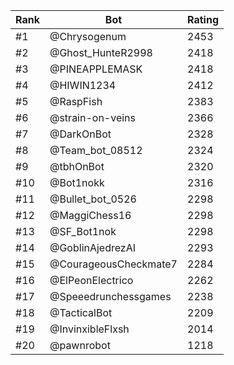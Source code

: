Rank|Bot|Rating
---|---|---
#1|@Chrysogenum|2453
#2|@Ghost_HunteR2998|2418
#3|@PINEAPPLEMASK|2418
#4|@HIWIN1234|2412
#5|@RaspFish|2383
#6|@strain-on-veins|2366
#7|@DarkOnBot|2328
#8|@Team_bot_08512|2324
#9|@tbhOnBot|2320
#10|@Bot1nokk|2316
#11|@Bullet_bot_0526|2298
#12|@MaggiChess16|2298
#13|@SF_Bot1nok|2298
#14|@GoblinAjedrezAI|2293
#15|@CourageousCheckmate7|2284
#16|@ElPeonElectrico|2262
#17|@Speeedrunchessgames|2238
#18|@TacticalBot|2209
#19|@InvinxibleFlxsh|2014
#20|@pawnrobot|1218
